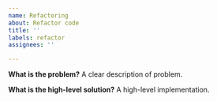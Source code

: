 ```yaml
---
name: Refactoring
about: Refactor code
title: ''
labels: refactor
assignees: ''

---
```


**What is the problem?**
A clear description of problem. 

**What is the high-level solution?**
A high-level implementation. 
